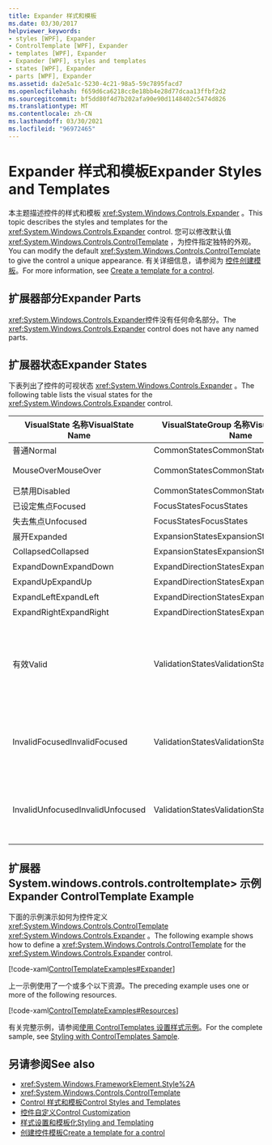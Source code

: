 ```yaml
---
title: Expander 样式和模板
ms.date: 03/30/2017
helpviewer_keywords:
- styles [WPF], Expander
- ControlTemplate [WPF], Expander
- templates [WPF], Expander
- Expander [WPF], styles and templates
- states [WPF], Expander
- parts [WPF], Expander
ms.assetid: da2e5a1c-5230-4c21-98a5-59c7895facd7
ms.openlocfilehash: f659d6ca6218cc8e18bb4e28d77dcaa13ffbf2d2
ms.sourcegitcommit: bf5dd80f4d7b202afa90e90d1148402c5474d826
ms.translationtype: MT
ms.contentlocale: zh-CN
ms.lasthandoff: 03/30/2021
ms.locfileid: "96972465"
---
```

# <a name="expander-styles-and-templates"></a><span data-ttu-id="4ca3b-102">Expander 样式和模板</span><span class="sxs-lookup"><span data-stu-id="4ca3b-102">Expander Styles and Templates</span></span>
<span data-ttu-id="4ca3b-103">本主题描述控件的样式和模板 <xref:System.Windows.Controls.Expander> 。</span><span class="sxs-lookup"><span data-stu-id="4ca3b-103">This topic describes the styles and templates for the <xref:System.Windows.Controls.Expander> control.</span></span> <span data-ttu-id="4ca3b-104">您可以修改默认值 <xref:System.Windows.Controls.ControlTemplate> ，为控件指定独特的外观。</span><span class="sxs-lookup"><span data-stu-id="4ca3b-104">You can modify the default <xref:System.Windows.Controls.ControlTemplate> to give the control a unique appearance.</span></span> <span data-ttu-id="4ca3b-105">有关详细信息，请参阅为 [控件创建模板](/dotnet/desktop-wpf/themes/how-to-create-apply-template)。</span><span class="sxs-lookup"><span data-stu-id="4ca3b-105">For more information, see [Create a template for a control](/dotnet/desktop-wpf/themes/how-to-create-apply-template).</span></span>  
  
## <a name="expander-parts"></a><span data-ttu-id="4ca3b-106">扩展器部分</span><span class="sxs-lookup"><span data-stu-id="4ca3b-106">Expander Parts</span></span>  
 <span data-ttu-id="4ca3b-107"><xref:System.Windows.Controls.Expander>控件没有任何命名部分。</span><span class="sxs-lookup"><span data-stu-id="4ca3b-107">The <xref:System.Windows.Controls.Expander> control does not have any named parts.</span></span>  
  
## <a name="expander-states"></a><span data-ttu-id="4ca3b-108">扩展器状态</span><span class="sxs-lookup"><span data-stu-id="4ca3b-108">Expander States</span></span>  
 <span data-ttu-id="4ca3b-109">下表列出了控件的可视状态 <xref:System.Windows.Controls.Expander> 。</span><span class="sxs-lookup"><span data-stu-id="4ca3b-109">The following table lists the visual states for the <xref:System.Windows.Controls.Expander> control.</span></span>  
  
|<span data-ttu-id="4ca3b-110">VisualState 名称</span><span class="sxs-lookup"><span data-stu-id="4ca3b-110">VisualState Name</span></span>|<span data-ttu-id="4ca3b-111">VisualStateGroup 名称</span><span class="sxs-lookup"><span data-stu-id="4ca3b-111">VisualStateGroup Name</span></span>|<span data-ttu-id="4ca3b-112">描述</span><span class="sxs-lookup"><span data-stu-id="4ca3b-112">Description</span></span>|  
|-|-|-|  
|<span data-ttu-id="4ca3b-113">普通</span><span class="sxs-lookup"><span data-stu-id="4ca3b-113">Normal</span></span>|<span data-ttu-id="4ca3b-114">CommonStates</span><span class="sxs-lookup"><span data-stu-id="4ca3b-114">CommonStates</span></span>|<span data-ttu-id="4ca3b-115">默认状态。</span><span class="sxs-lookup"><span data-stu-id="4ca3b-115">The default state.</span></span>|  
|<span data-ttu-id="4ca3b-116">MouseOver</span><span class="sxs-lookup"><span data-stu-id="4ca3b-116">MouseOver</span></span>|<span data-ttu-id="4ca3b-117">CommonStates</span><span class="sxs-lookup"><span data-stu-id="4ca3b-117">CommonStates</span></span>|<span data-ttu-id="4ca3b-118">鼠标指针悬停在控件上方。</span><span class="sxs-lookup"><span data-stu-id="4ca3b-118">The mouse pointer is positioned over the control.</span></span>|  
|<span data-ttu-id="4ca3b-119">已禁用</span><span class="sxs-lookup"><span data-stu-id="4ca3b-119">Disabled</span></span>|<span data-ttu-id="4ca3b-120">CommonStates</span><span class="sxs-lookup"><span data-stu-id="4ca3b-120">CommonStates</span></span>|<span data-ttu-id="4ca3b-121">已禁用控件。</span><span class="sxs-lookup"><span data-stu-id="4ca3b-121">The control is disabled.</span></span>|  
|<span data-ttu-id="4ca3b-122">已设定焦点</span><span class="sxs-lookup"><span data-stu-id="4ca3b-122">Focused</span></span>|<span data-ttu-id="4ca3b-123">FocusStates</span><span class="sxs-lookup"><span data-stu-id="4ca3b-123">FocusStates</span></span>|<span data-ttu-id="4ca3b-124">控件有焦点。</span><span class="sxs-lookup"><span data-stu-id="4ca3b-124">The control has focus.</span></span>|  
|<span data-ttu-id="4ca3b-125">失去焦点</span><span class="sxs-lookup"><span data-stu-id="4ca3b-125">Unfocused</span></span>|<span data-ttu-id="4ca3b-126">FocusStates</span><span class="sxs-lookup"><span data-stu-id="4ca3b-126">FocusStates</span></span>|<span data-ttu-id="4ca3b-127">控件没有焦点。</span><span class="sxs-lookup"><span data-stu-id="4ca3b-127">The control does not have focus.</span></span>|  
|<span data-ttu-id="4ca3b-128">展开</span><span class="sxs-lookup"><span data-stu-id="4ca3b-128">Expanded</span></span>|<span data-ttu-id="4ca3b-129">ExpansionStates</span><span class="sxs-lookup"><span data-stu-id="4ca3b-129">ExpansionStates</span></span>|<span data-ttu-id="4ca3b-130">控件已展开。</span><span class="sxs-lookup"><span data-stu-id="4ca3b-130">The control is expanded.</span></span>|  
|<span data-ttu-id="4ca3b-131">Collapsed</span><span class="sxs-lookup"><span data-stu-id="4ca3b-131">Collapsed</span></span>|<span data-ttu-id="4ca3b-132">ExpansionStates</span><span class="sxs-lookup"><span data-stu-id="4ca3b-132">ExpansionStates</span></span>|<span data-ttu-id="4ca3b-133">控件未展开。</span><span class="sxs-lookup"><span data-stu-id="4ca3b-133">The control is not expanded.</span></span>|  
|<span data-ttu-id="4ca3b-134">ExpandDown</span><span class="sxs-lookup"><span data-stu-id="4ca3b-134">ExpandDown</span></span>|<span data-ttu-id="4ca3b-135">ExpandDirectionStates</span><span class="sxs-lookup"><span data-stu-id="4ca3b-135">ExpandDirectionStates</span></span>|<span data-ttu-id="4ca3b-136">控件向下扩展。</span><span class="sxs-lookup"><span data-stu-id="4ca3b-136">The control expands down.</span></span>|  
|<span data-ttu-id="4ca3b-137">ExpandUp</span><span class="sxs-lookup"><span data-stu-id="4ca3b-137">ExpandUp</span></span>|<span data-ttu-id="4ca3b-138">ExpandDirectionStates</span><span class="sxs-lookup"><span data-stu-id="4ca3b-138">ExpandDirectionStates</span></span>|<span data-ttu-id="4ca3b-139">控件展开。</span><span class="sxs-lookup"><span data-stu-id="4ca3b-139">The control expands up.</span></span>|  
|<span data-ttu-id="4ca3b-140">ExpandLeft</span><span class="sxs-lookup"><span data-stu-id="4ca3b-140">ExpandLeft</span></span>|<span data-ttu-id="4ca3b-141">ExpandDirectionStates</span><span class="sxs-lookup"><span data-stu-id="4ca3b-141">ExpandDirectionStates</span></span>|<span data-ttu-id="4ca3b-142">控件向左扩展。</span><span class="sxs-lookup"><span data-stu-id="4ca3b-142">The control expands left.</span></span>|  
|<span data-ttu-id="4ca3b-143">ExpandRight</span><span class="sxs-lookup"><span data-stu-id="4ca3b-143">ExpandRight</span></span>|<span data-ttu-id="4ca3b-144">ExpandDirectionStates</span><span class="sxs-lookup"><span data-stu-id="4ca3b-144">ExpandDirectionStates</span></span>|<span data-ttu-id="4ca3b-145">控件向右展开。</span><span class="sxs-lookup"><span data-stu-id="4ca3b-145">The control expands right.</span></span>|  
|<span data-ttu-id="4ca3b-146">有效</span><span class="sxs-lookup"><span data-stu-id="4ca3b-146">Valid</span></span>|<span data-ttu-id="4ca3b-147">ValidationStates</span><span class="sxs-lookup"><span data-stu-id="4ca3b-147">ValidationStates</span></span>|<span data-ttu-id="4ca3b-148">控件使用 <xref:System.Windows.Controls.Validation> 类， <xref:System.Windows.Controls.Validation.HasError%2A?displayProperty=nameWithType> 附加属性为 `false` 。</span><span class="sxs-lookup"><span data-stu-id="4ca3b-148">The control uses the <xref:System.Windows.Controls.Validation> class and the <xref:System.Windows.Controls.Validation.HasError%2A?displayProperty=nameWithType> attached property is `false`.</span></span>|  
|<span data-ttu-id="4ca3b-149">InvalidFocused</span><span class="sxs-lookup"><span data-stu-id="4ca3b-149">InvalidFocused</span></span>|<span data-ttu-id="4ca3b-150">ValidationStates</span><span class="sxs-lookup"><span data-stu-id="4ca3b-150">ValidationStates</span></span>|<span data-ttu-id="4ca3b-151"><xref:System.Windows.Controls.Validation.HasError%2A?displayProperty=nameWithType>附加属性是 `true` 控件具有焦点。</span><span class="sxs-lookup"><span data-stu-id="4ca3b-151">The <xref:System.Windows.Controls.Validation.HasError%2A?displayProperty=nameWithType> attached property is `true` has the control has focus.</span></span>|  
|<span data-ttu-id="4ca3b-152">InvalidUnfocused</span><span class="sxs-lookup"><span data-stu-id="4ca3b-152">InvalidUnfocused</span></span>|<span data-ttu-id="4ca3b-153">ValidationStates</span><span class="sxs-lookup"><span data-stu-id="4ca3b-153">ValidationStates</span></span>|<span data-ttu-id="4ca3b-154"><xref:System.Windows.Controls.Validation.HasError%2A?displayProperty=nameWithType>附加属性是 `true` 控件没有焦点。</span><span class="sxs-lookup"><span data-stu-id="4ca3b-154">The <xref:System.Windows.Controls.Validation.HasError%2A?displayProperty=nameWithType> attached property is `true` has the control does not have focus.</span></span>|  
  
## <a name="expander-controltemplate-example"></a><span data-ttu-id="4ca3b-155">扩展器 System.windows.controls.controltemplate> 示例</span><span class="sxs-lookup"><span data-stu-id="4ca3b-155">Expander ControlTemplate Example</span></span>  
 <span data-ttu-id="4ca3b-156">下面的示例演示如何为控件定义 <xref:System.Windows.Controls.ControlTemplate> <xref:System.Windows.Controls.Expander> 。</span><span class="sxs-lookup"><span data-stu-id="4ca3b-156">The following example shows how to define a <xref:System.Windows.Controls.ControlTemplate> for the <xref:System.Windows.Controls.Expander> control.</span></span>  
  
 [!code-xaml[ControlTemplateExamples#Expander](~/samples/snippets/csharp/VS_Snippets_Wpf/ControlTemplateExamples/CS/resources/expander.xaml#expander)]  
  
 <span data-ttu-id="4ca3b-157">上一示例使用了一个或多个以下资源。</span><span class="sxs-lookup"><span data-stu-id="4ca3b-157">The preceding example uses one or more of the following resources.</span></span>  
  
 [!code-xaml[ControlTemplateExamples#Resources](~/samples/snippets/csharp/VS_Snippets_Wpf/ControlTemplateExamples/CS/resources/shared.xaml#resources)]  
  
 <span data-ttu-id="4ca3b-158">有关完整示例，请参阅[使用 ControlTemplates 设置样式示例](https://github.com/Microsoft/WPF-Samples/tree/master/Styles%20&%20Templates/IntroToStylingAndTemplating)。</span><span class="sxs-lookup"><span data-stu-id="4ca3b-158">For the complete sample, see [Styling with ControlTemplates Sample](https://github.com/Microsoft/WPF-Samples/tree/master/Styles%20&%20Templates/IntroToStylingAndTemplating).</span></span>  
  
## <a name="see-also"></a><span data-ttu-id="4ca3b-159">另请参阅</span><span class="sxs-lookup"><span data-stu-id="4ca3b-159">See also</span></span>

- <xref:System.Windows.FrameworkElement.Style%2A>
- <xref:System.Windows.Controls.ControlTemplate>
- [<span data-ttu-id="4ca3b-160">Control 样式和模板</span><span class="sxs-lookup"><span data-stu-id="4ca3b-160">Control Styles and Templates</span></span>](control-styles-and-templates.md)
- [<span data-ttu-id="4ca3b-161">控件自定义</span><span class="sxs-lookup"><span data-stu-id="4ca3b-161">Control Customization</span></span>](control-customization.md)
- [<span data-ttu-id="4ca3b-162">样式设置和模板化</span><span class="sxs-lookup"><span data-stu-id="4ca3b-162">Styling and Templating</span></span>](/dotnet/desktop-wpf/fundamentals/styles-templates-overview)
- [<span data-ttu-id="4ca3b-163">创建控件模板</span><span class="sxs-lookup"><span data-stu-id="4ca3b-163">Create a template for a control</span></span>](/dotnet/desktop-wpf/themes/how-to-create-apply-template)
